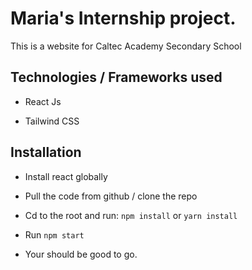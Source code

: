 # Maria's Internship project.

This is a website for Caltec Academy Secondary School

## Technologies / Frameworks used

-   React Js

-   Tailwind CSS


## Installation

-   Install react globally

-   Pull the code from github / clone the repo

-   Cd to the root and run: `npm install` or `yarn install`

-   Run `npm start` 

-   Your should be good to go.
